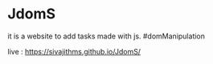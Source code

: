 # JdomS
it is a website to add tasks made with js. #domManipulation

live : https://sivajithms.github.io/JdomS/
